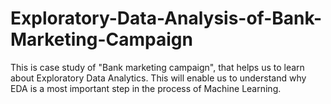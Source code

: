 # Exploratory-Data-Analysis-of-Bank-Marketing-Campaign
This is case study of "Bank marketing campaign", that helps us to learn about Exploratory Data Analytics. This will enable us to understand why EDA is a most important step in the process of Machine Learning.
